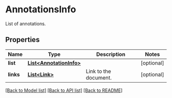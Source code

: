 
# AnnotationsInfo
List of annotations.

## Properties
Name | Type | Description | Notes
------------ | ------------- | ------------- | -------------
**list** | [**List&lt;AnnotationInfo&gt;**](AnnotationInfo.md) |  | [optional]
**links** | [**List&lt;Link&gt;**](Link.md) | Link to the document. | [optional]


[[Back to Model list]](../README.md#documentation-for-models) [[Back to API list]](../README.md#documentation-for-api-endpoints) [[Back to README]](../README.md)


